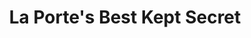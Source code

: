 ---
title: "La Porte's Best Kept Secret"
url: /la-porte/la-portes-best-kept-secret/
shop: Supermarkt
---